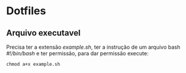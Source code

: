 # Dotfiles

## Arquivo executavel
Precisa ter a extensão *example.sh*, ter a instrução de um arquivo bash *#!/bin/bash* e ter permissão, para dar permissão execute:

```shell
chmod a+x example.sh
```